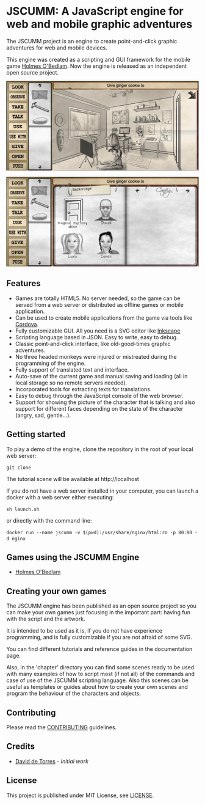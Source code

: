 # JSCUMM: A JavaScript engine for web and mobile graphic adventures
The JSCUMM project is an engine to create point-and-click graphic adventures for web and mobile devices.
 
This engine was created as a scripting and GUI framework for the mobile game [Holmes O'Bedlam](https://play.google.com/store/apps/details?id=com.watsonnotes.holmesobedlam). Now the engine is released as an independent open source project.

![Tutorial scene view](./docs/images/studio_scene.png)

![Tutorial notebook view](./docs/images/studio_notebook.png)


## Features
- Games are totally HTML5. No server needed, so the game can be served from a web server or distributed as offline games or mobile application.
- Can be used to create mobile applications from the game via tools like [Cordova](https://cordova.apache.org/). 
- Fully customizable GUI. All you need is a SVG editor like [Inkscape](https://inkscape.org/)
- Scripting language based in JSON. Easy to write, easy to debug.
- Classic point-and-click interface, like old-good-times graphic adventures.
- No three headed monkeys were injured or mistreated during the programming of the engine.
- Fully support of translated text and interface.
- Auto-save of the current game and manual saving and loading (all in local storage so no remote servers needed).
- Incorporated tools for extracting texts for translations.
- Easy to debug through the JavaScript console of the web browser.
- Support for showing the picture of the character that is talking and also support for different faces depending on the state of the character (angry, sad, gentle...).


## Getting started
To play a demo of the engine, clone the repository in the root of your local web server:
```
git clone 
```
The tutorial scene will be available at http://localhost

If you do not have a web server installed in your computer, you can launch a docker with a web server either executing:
```
sh launch.sh
```
or directly with the command line:
```
docker run --name jscumm -v $(pwd):/usr/share/nginx/html:ro -p 80:80 -d nginx
```

## Games using the JSCUMM Engine
- [Holmes O'Bedlam](https://play.google.com/store/apps/details?id=com.watsonnotes.holmesobedlam)

## Creating your own games
The JSCUMM engine has been published as an open source project so you can make your own games just focusing in the important part: having fun with the script and the artwork. 

It is intended to be used as it is, if you do not have experience programming, and is fully customizable if you are not afraid of some SVG.

You can find different tutorials and reference guides in the documentation page. 

Also, in the 'chapter' directory you can find some scenes ready to be used with many examples of how to script most (if not all) of the commands and case of use of the JSCUMM scripting language. Also this scenes can be useful as templates or guides about how to create your own scenes and program the behaviour of the characters and objects.

## Contributing
Please read the [CONTRIBUTING](https://github.com/daviddetorres/connection-status-exporter/blob/master/CONTRIBUTING.md) guidelines.

## Credits
- [David de Torres](https://github.com/daviddetorres) - *Initial work*

## License
This project is published under MIT License, see [LICENSE](https://github.com/daviddetorres/jscumm/blob/master/LICENSE).
